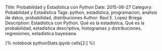 Title: Probabilidad y Estadística con Python
Date: 2015-06-27
Category: Pobabilidad y Estadistica
Tags: python, estadistica, programacion, analisis de datos, probabilidad, distribuciones
Author: Raul E. Lopez Briega
Description: Estadística con Python. Qué es la estadística, Qué es la probabilidad, estadística descriptiva, histogramas y distribuciones, regresiones, estadística bayesiana.

{% notebook pythonStats.ipynb cells[2:] %}
